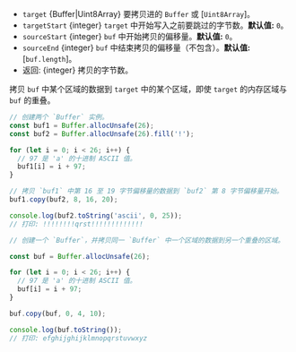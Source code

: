 <!-- YAML
added: v0.1.90
-->

* `target` {Buffer|Uint8Array} 要拷贝进的 `Buffer` 或 [`Uint8Array`]。
* `targetStart` {integer} `target` 中开始写入之前要跳过的字节数。**默认值:** `0`。
* `sourceStart` {integer} `buf` 中开始拷贝的偏移量。**默认值:** `0`。
* `sourceEnd` {integer} `buf` 中结束拷贝的偏移量（不包含）。**默认值:** [`buf.length`]。
* 返回: {integer} 拷贝的字节数。

拷贝 `buf` 中某个区域的数据到 `target` 中的某个区域，即使 `target` 的内存区域与 `buf` 的重叠。

```js
// 创建两个 `Buffer` 实例。
const buf1 = Buffer.allocUnsafe(26);
const buf2 = Buffer.allocUnsafe(26).fill('!');

for (let i = 0; i < 26; i++) {
  // 97 是 'a' 的十进制 ASCII 值。
  buf1[i] = i + 97;
}

// 拷贝 `buf1` 中第 16 至 19 字节偏移量的数据到 `buf2` 第 8 字节偏移量开始。
buf1.copy(buf2, 8, 16, 20);

console.log(buf2.toString('ascii', 0, 25));
// 打印: !!!!!!!!qrst!!!!!!!!!!!!!
```

```js
// 创建一个 `Buffer`，并拷贝同一 `Buffer` 中一个区域的数据到另一个重叠的区域。

const buf = Buffer.allocUnsafe(26);

for (let i = 0; i < 26; i++) {
  // 97 是 'a' 的十进制 ASCII 值。
  buf[i] = i + 97;
}

buf.copy(buf, 0, 4, 10);

console.log(buf.toString());
// 打印: efghijghijklmnopqrstuvwxyz
```

